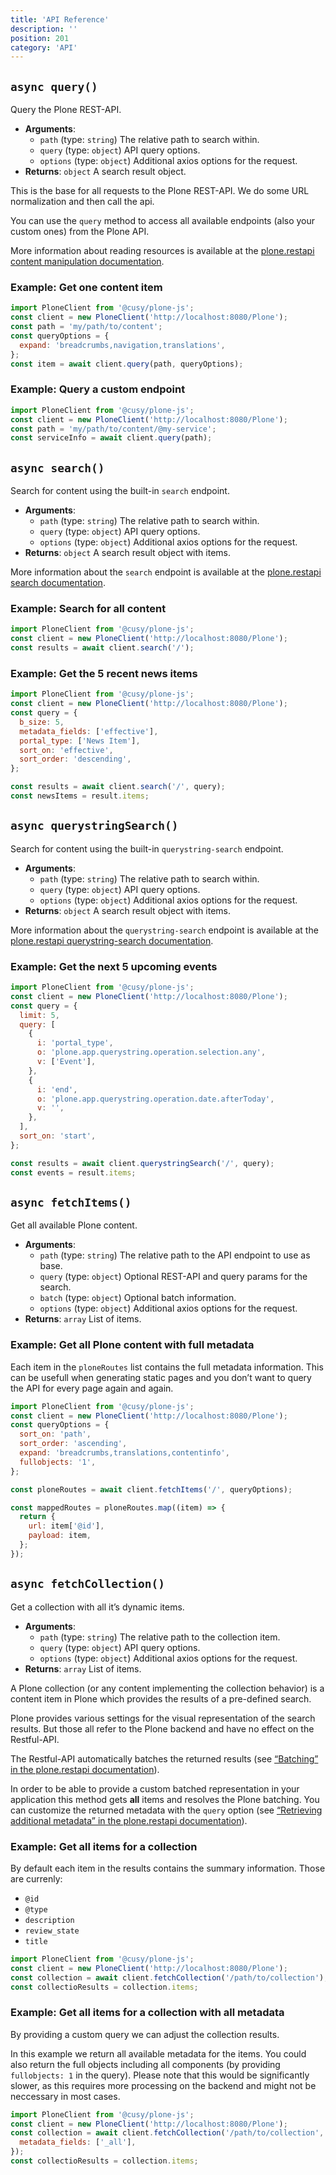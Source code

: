 ```yaml
---
title: 'API Reference'
description: ''
position: 201
category: 'API'
---
```


## `async query()`

Query the Plone REST-API.

- **Arguments**:
  - `path` (type: `string`) The relative path to search within.
  - `query` (type: `object`) API query options.
  - `options` (type: `object`) Additional axios options for the request.
- **Returns**: `object` A search result object.

This is the base for all requests to the Plone REST-API.
We do some URL normalization and then call the api.

You can use the `query` method to access all available endpoints (also your custom ones) from the Plone API.

<alert type="info">

More information about reading resources is available at the [plone.restapi content manipulation documentation](https://plonerestapi.readthedocs.io/en/latest/content.html#reading-a-resource-with-get).

</alert>

### Example: Get one content item

```js
import PloneClient from '@cusy/plone-js';
const client = new PloneClient('http://localhost:8080/Plone');
const path = 'my/path/to/content';
const queryOptions = {
  expand: 'breadcrumbs,navigation,translations',
};
const item = await client.query(path, queryOptions);
```

### Example: Query a custom endpoint

```js
import PloneClient from '@cusy/plone-js';
const client = new PloneClient('http://localhost:8080/Plone');
const path = 'my/path/to/content/@my-service';
const serviceInfo = await client.query(path);
```

## `async search()`

Search for content using the built-in `search` endpoint.

- **Arguments**:
  - `path` (type: `string`) The relative path to search within.
  - `query` (type: `object`) API query options.
  - `options` (type: `object`) Additional axios options for the request.
- **Returns**: `object` A search result object with items.

<alert type="info">

More information about the `search` endpoint is available at the [plone.restapi search documentation](https://plonerestapi.readthedocs.io/en/latest/searching.html).

</alert>

### Example: Search for all content

```js
import PloneClient from '@cusy/plone-js';
const client = new PloneClient('http://localhost:8080/Plone');
const results = await client.search('/');
```

### Example: Get the 5 recent news items

```js
import PloneClient from '@cusy/plone-js';
const client = new PloneClient('http://localhost:8080/Plone');
const query = {
  b_size: 5,
  metadata_fields: ['effective'],
  portal_type: ['News Item'],
  sort_on: 'effective',
  sort_order: 'descending',
};

const results = await client.search('/', query);
const newsItems = result.items;
```

## `async querystringSearch()`

Search for content using the built-in `querystring-search` endpoint.

- **Arguments**:
  - `path` (type: `string`) The relative path to search within.
  - `query` (type: `object`) API query options.
  - `options` (type: `object`) Additional axios options for the request.
- **Returns**: `object` A search result object with items.

<alert type="info">

More information about the `querystring-search` endpoint is available at the [plone.restapi querystring-search documentation](https://plonerestapi.readthedocs.io/en/latest/querystringsearch.html).

</alert>

### Example: Get the next 5 upcoming events

```js
import PloneClient from '@cusy/plone-js';
const client = new PloneClient('http://localhost:8080/Plone');
const query = {
  limit: 5,
  query: [
    {
      i: 'portal_type',
      o: 'plone.app.querystring.operation.selection.any',
      v: ['Event'],
    },
    {
      i: 'end',
      o: 'plone.app.querystring.operation.date.afterToday',
      v: '',
    },
  ],
  sort_on: 'start',
};

const results = await client.querystringSearch('/', query);
const events = result.items;
```

## `async fetchItems()`

Get all available Plone content.

- **Arguments**:
  - `path` (type: `string`) The relative path to the API endpoint to use as base.
  - `query` (type: `object`) Optional REST-API and query params for the search.
  - `batch` (type: `object`) Optional batch information.
  - `options` (type: `object`) Additional axios options for the request.
- **Returns**: `array` List of items.

### Example: Get all Plone content with full metadata

Each item in the `ploneRoutes` list contains the full metadata information.
This can be usefull when generating static pages and you don’t want to query the API for every page again and again.

```js
import PloneClient from '@cusy/plone-js';
const client = new PloneClient('http://localhost:8080/Plone');
const queryOptions = {
  sort_on: 'path',
  sort_order: 'ascending',
  expand: 'breadcrumbs,translations,contentinfo',
  fullobjects: '1',
};

const ploneRoutes = await client.fetchItems('/', queryOptions);

const mappedRoutes = ploneRoutes.map((item) => {
  return {
    url: item['@id'],
    payload: item,
  };
});
```

## `async fetchCollection()`

Get a collection with all it’s dynamic items.

- **Arguments**:
  - `path` (type: `string`) The relative path to the collection item.
  - `query` (type: `object`) API query options.
  - `options` (type: `object`) Additional axios options for the request.
- **Returns**: `array` List of items.

A Plone collection (or any content implementing the collection behavior) is a content item in Plone which provides the results of a pre-defined search.

Plone provides various settings for the visual representation of the search results.
But those all refer to the Plone backend and have no effect on the Restful-API.

The Restful-API automatically batches the returned results (see [“Batching” in the plone.restapi documentation](https://plonerestapi.readthedocs.io/en/latest/batching.html)).

In order to be able to provide a custom batched representation in your application this method gets **all** items and resolves the Plone batching.
You can customize the returned metadata with the `query` option (see [“Retrieving additional metadata” in the plone.restapi documentation](https://plonerestapi.readthedocs.io/en/latest/searching.html#retrieving-additional-metadata)).

### Example: Get all items for a collection

By default each item in the results contains the summary information.
Those are currenly:

- `@id`
- `@type`
- `description`
- `review_state`
- `title`

```js
import PloneClient from '@cusy/plone-js';
const client = new PloneClient('http://localhost:8080/Plone');
const collection = await client.fetchCollection('/path/to/collection');
const collectioResults = collection.items;
```

### Example: Get all items for a collection with all metadata

By providing a custom query we can adjust the collection results.

In this example we return all available metadata for the items.
You could also return the full objects including all components (by providing `fullobjects: 1` in the query).
Please note that this would be significantly slower, as this requires more processing on the backend and might not be neccessary in most cases.

```js
import PloneClient from '@cusy/plone-js';
const client = new PloneClient('http://localhost:8080/Plone');
const collection = await client.fetchCollection('/path/to/collection', {
  metadata_fields: ['_all'],
});
const collectioResults = collection.items;
```
